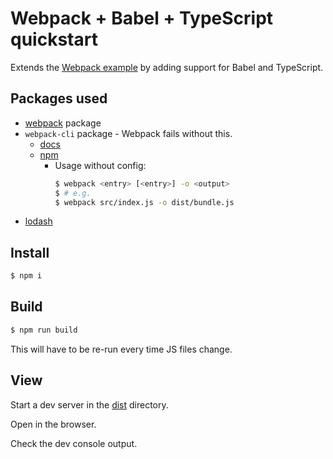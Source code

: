 # Webpack + Babel + TypeScript quickstart

Extends the [Webpack example](../webpack/) by adding support for Babel and TypeScript.


## Packages used

- [webpack](http://webpack.github.io/) package
- `webpack-cli` package - Webpack fails without this.
    - [docs](https://webpack.js.org/api/cli/)
    - [npm](https://www.npmjs.com/package/webpack-cli)
        - Usage without config:
            ```sh
            $ webpack <entry> [<entry>] -o <output>
            $ # e.g.
            $ webpack src/index.js -o dist/bundle.js
            ```
- [lodash](https://www.npmjs.com/package/lodash)


## Install

```sh
$ npm i
```


## Build

```sh
$ npm run build
```

This will have to be re-run every time JS files change.


## View

Start a dev server in the [dist](dist/) directory.

Open in the browser.

Check the dev console output.

